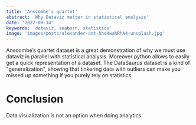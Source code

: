 ```yaml
---
title: 'Anscombe’s quartet'
abstract: 'Why Dataviz matter in statistical analysis'
date: '2022-08-14'
keywords: 'dataviz, seaborn, statistics'
image: 'images/posts/alexander-ant-hheHwahRhA4-unsplash.jpg'
---
```


Anscombe’s quartet dataset is a great demonstration of why we must use dataviz in parallel with statistical analysis. Moreover python allows to easily get a quick representation of a dataset. The DataSaurus dataset is a kind of "generalization", showing that tinkering data with outliers can make you missed up something if you purely rely on statistics.

<script src="https://gist.github.com/guinetn/d4f108b822731a764e04bfb6bf818fcd.js"></script>

# Conclusion

Data visualization is not an option when doing analytics. 